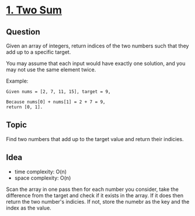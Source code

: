 # [1. Two Sum](https://leetcode.com/problems/two-sum/)

## Question
Given an array of integers, return indices of the two numbers such that they add up to a specific target.

You may assume that each input would have exactly one solution, and you may not use the same element twice.

Example:

```
Given nums = [2, 7, 11, 15], target = 9,

Because nums[0] + nums[1] = 2 + 7 = 9,
return [0, 1].
```
## Topic
Find two numbers that add up to the target value and return their indicies.

## Idea
- time complexity: O(n)
- space complexity: O(n)

Scan the array in one pass then for each number you consider, take the difference from the target and check if it exists in the array. If it does then return the two number's indicies. If not, store the numebr as the key and the index as the value.
